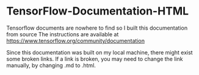 # TensorFlow-Documentation-HTML
Tensorflow documents are nowhere to find so I built this documentation from source
The instructions are available at https://www.tensorflow.org/community/documentation

Since this documentation was built on my local machine, there might exist some
broken links. If a link is broken, you may need to change the link manually, by changing
.md to .html.


